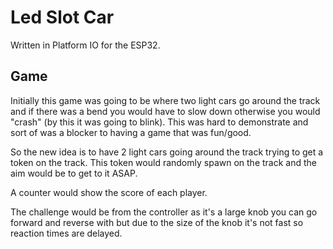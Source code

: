 # Led Slot Car
Written in Platform IO for the ESP32. 

## Game 

Initially this game was going to be where two light cars go around the track and if there was a bend you would have to slow down otherwise you would "crash" (by this it was going to blink). This was hard to demonstrate and sort of was a blocker to having a game that was fun/good.

So the new idea is to have 2 light cars going around the track trying to get a token on the track. This token would randomly spawn on the track and the aim would be to get to it ASAP.

A counter would show the score of each player.

The challenge would be from the controller as it's a large knob you can go forward and reverse with but due to the size of the knob it's not fast so reaction times are delayed.
